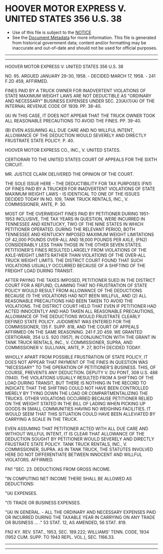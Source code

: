 ---
---

# HOOVER MOTOR EXPRESS V. UNITED STATES 356 U.S. 38

* Use of this file is subject to the [NOTICE](https://github.com/publicdocs/notice/blob/master/NOTICE)
* See the [Document Metadata](../../../) for more information.
  This file is generated from historical government data; content and/or formatting may be inaccurate and out-of-date and should not be used for official purposes.

----------
----------

HOOVER MOTOR EXPRESS V. UNITED STATES 356 U.S. 38

NO. 95.  ARGUED JANUARY 29-30, 1958.  - DECIDED MARCH 17, 1958.  - 241 F.2D 459, AFFIRMED.

FINES PAID BY A TRUCK OWNER FOR INADVERTENT VIOLATIONS OF STATE MAXIMUM WEIGHT LAWS ARE NOT DEDUCTIBLE AS "ORDINARY AND NECESSARY" BUSINESS EXPENSES UNDER SEC. 23(A)(1)(A) OF THE INTERNAL REVENUE CODE OF 1939.  PP. 38-40.

(A)  IN THIS CASE, IT DOES NOT APPEAR THAT THE TRUCK OWNER TOOK ALL REASONABLE PRECAUTIONS TO AVOID THE FINES.  PP. 39-40.

(B)  EVEN ASSUMING ALL DUE CARE AND NO WILLFUL INTENT, ALLOWANCE OF THE DEDUCTION WOULD SEVERELY AND DIRECTLY FRUSTRATE STATE POLICY.  P. 40.

HOOVER MOTOR EXPRESS CO., INC., V. UNITED STATES.

CERTIORARI TO THE UNITED STATES COURT OF APPEALS FOR THE SIXTH CIRCUIT.

MR. JUSTICE CLARK DELIVERED THE OPINION OF THE COURT.

THE SOLE ISSUE HERE - THE DEDUCTIBILITY FOR TAX PURPOSES (FN1) OF FINES PAID BY A TRUCKER FOR INADVERTENT VIOLATIONS OF STATE MAXIMUM WEIGHT LAWS - IS IDENTICAL TO ONE OF THE ISSUES DECIDED TODAY IN NO. 109, TANK TRUCK RENTALS, INC., V. COMMISSIONER, ANTE, P. 30.

MOST OF THE OVERWEIGHT FINES PAID BY PETITIONER DURING 1951-1953 INCLUSIVE, THE TAX YEARS IN QUESTION, WERE INCURRED IN TENNESSEE AND KENTUCKY, TWO OF THE NINE STATES IN WHICH PETITIONER OPERATED.  DURING THE RELEVANT PERIOD, BOTH TENNESSEE AND KENTUCKY IMPOSED MAXIMUM WEIGHT LIMITATIONS OF 42,000 POUNDS OVER-ALL AND 18,000 POUNDS PER AXLE, (FN2) CONSIDERABLY LESS THAN THOSE IN THE OTHER SEVEN STATES.  PETITIONER'S FINES RESULTED LARGELY FROM VIOLATIONS OF THE AXLE-WEIGHT LIMITS RATHER THAN VIOLATIONS OF THE OVER-ALL TRUCK WEIGHT LIMITS.  THE DISTRICT COURT FOUND THAT SUCH VIOLATIONS USUALLY OCCURRED BECAUSE OF A SHIFTING OF THE FREIGHT LOAD DURING TRANSIT.

AFTER PAYING THE TAXES IMPOSED, PETITIONER SUED IN THE DISTRICT COURT FOR A REFUND, CLAIMING THAT NO FRUSTRATION OF STATE POLICY WOULD RESULT FROM ALLOWANCE OF THE DEDUCTIONS BECAUSE (1) THE VIOLATIONS HAD NOT BEEN WILLFUL, AND (2) ALL REASONABLE PRECAUTIONS HAD BEEN TAKEN TO AVOID THE VIOLATIONS.  THE DISTRICT COURT HELD THAT EVEN IF PETITIONER HAD ACTED INNOCENTLY AND HAD TAKEN ALL REASONABLE PRECAUTIONS, ALLOWANCE OF THE DEDUCTIONS WOULD FRUSTRATE CLEARLY DEFINED STATE POLICY.  JUDGMENT WAS ENTERED FOR THE COMMISSIONER, 135 F. SUPP. 818, AND THE COURT OF APPEALS AFFIRMED ON THE SAME REASONING.  241 F.2D 459.  WE GRANTED CERTIORARI, 354 U.S. 920 (1957), IN CONJUNCTION WITH THE GRANT IN TANK TRUCK RENTALS, INC., V. COMMISSIONER, SUPRA, AND COMMISSIONER V. SULLIVAN, ANTE, P. 27, BOTH DECIDED TODAY.

WHOLLY APART FROM POSSIBLE FRUSTRATION OF STATE POLICY, IT DOES NOT APPEAR THAT PAYMENT OF THE FINES IN QUESTION WAS "NECESSARY" TO THE OPERATION OF PETITIONER'S BUSINESS.  THIS, OF COURSE, PREVENTS ANY DEDUCTION.  DEPUTY V. DU PONT, 308 U.S. 488 (1940).  THE VIOLATIONS USUALLY RESULTED FROM A SHIFTING OF THE LOAD DURING TRANSIT, BUT THERE IS NOTHING IN THE RECORD TO INDICATE THAT THE SHIFTING COULD NOT HAVE BEEN CONTROLLED MERELY BY TYING DOWN THE LOAD OR COMPARTMENTALIZING THE TRUCKS.  OTHER VIOLATIONS OCCURRED BECAUSE PETITIONER RELIED ON THE WEIGHT STATED IN THE BILL OF LADING WHEN PICKING UP GOODS IN SMALL COMMUNITIES HAVING NO WEIGHING FACILITIES.  IT WOULD SEEM THAT THIS SITUATION COULD HAVE BEEN ALLEVIATED BY CARRYING A SCALE IN THE TRUCK.

EVEN ASSUMING THAT PETITIONER ACTED WITH ALL DUE CARE AND WITHOUT WILLFUL INTENT, IT IS CLEAR THAT ALLOWANCE OF THE DEDUCTION SOUGHT BY PETITIONER WOULD SEVERELY AND DIRECTLY FRUSTRATE STATE POLICY.  TANK TRUCK RENTALS, INC., V. COMMISSIONER, SUPRA.  AS IN TANK TRUCK, THE STATUTES INVOLVED HERE DO NOT DIFFERENTIATE BETWEEN INNOCENT AND WILLFUL VIOLATORS.  AFFIRMED.

FN1  "SEC.  23.  DEDUCTIONS FROM GROSS INCOME.

"IN COMPUTING NET INCOME THERE SHALL BE ALLOWED AS DEDUCTIONS:

"(A)  EXPENSES.

"(1)  TRADE OR BUSINESS EXPENSES.

"(A)  IN GENERAL.  - ALL THE ORDINARY AND NECESSARY EXPENSES PAID OR INCURRED DURING THE TAXABLE YEAR IN CARRYING ON ANY TRADE OR BUSINESS ...  ."  53 STAT. 12, AS AMENDED, 56 STAT. 819.

FN2  KY. REV. STAT., 1953, SEC. 189.222; WILLIAMS' TENN. CODE, 1934 (1952 CUM. SUPP. TO 1943 REPL.  VOL.), SEC. 1166.33.


----------
----------

